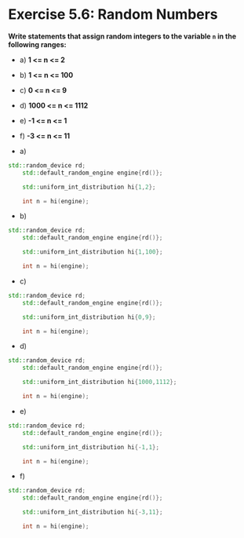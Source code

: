 # Exercise 5.6: Random Numbers

**Write statements that assign random integers to the variable `n` in the following ranges:**
- a) **1 <= n <= 2**
- b) **1 <= n <= 100**
- c) **0 <= n <= 9**
- d) **1000 <= n <= 1112**
- e) **-1 <= n <= 1**
- f) **-3 <= n <= 11**

- a)
```cpp
std::random_device rd;                     
    std::default_random_engine engine{rd()};

    std::uniform_int_distribution hi{1,2};

    int n = hi(engine);
```

- b)
```cpp
std::random_device rd;                     
    std::default_random_engine engine{rd()};

    std::uniform_int_distribution hi{1,100};

    int n = hi(engine);
```

- c)
```cpp
std::random_device rd;                     
    std::default_random_engine engine{rd()};

    std::uniform_int_distribution hi{0,9};

    int n = hi(engine);
```

- d)
```cpp
std::random_device rd;                     
    std::default_random_engine engine{rd()};

    std::uniform_int_distribution hi{1000,1112};

    int n = hi(engine);
```

- e)
```cpp
std::random_device rd;                     
    std::default_random_engine engine{rd()};

    std::uniform_int_distribution hi{-1,1};

    int n = hi(engine);
```

- f)
```cpp
std::random_device rd;                     
    std::default_random_engine engine{rd()};

    std::uniform_int_distribution hi{-3,11};

    int n = hi(engine);
```